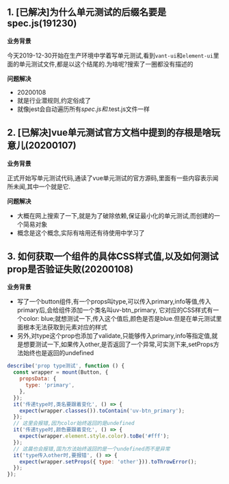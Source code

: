 ## 1. [已解决]为什么单元测试的后缀名要是spec.js(191230)

**业务背景**

今天2019-12-30开始在生产环境中学着写单元测试,看到`vant-ui`和`element-ui`里面的单元测试文件,都是以这个结尾的.为啥呢?搜索了一圈都没有描述的

**问题解决**
- 20200108
- 就是行业潜规则,约定俗成了
- 就像jest会自动遍历所有*spec.js和*.test.js文件一样

## 2. [已解决]vue单元测试官方文档中提到的存根是啥玩意儿(20200107)

**业务背景**

正式开始写单元测试代码,通读了vue单元测试的官方源码,里面有一些内容表示闻所未闻,其中一个就是它.

**问题解决**
- 大概在网上搜索了一下,就是为了破除依赖,保证最小化的单元测试,而创建的一个简易对象
- 概念是这个概念,实际有啥用还有待使用中学习了

## 3. 如何获取一个组件的具体CSS样式值,以及如何测试prop是否验证失败(20200108)

**业务背景**

- 写了一个button组件,有一个props叫type,可以传入primary,info等值,传入primary后,会给组件添加一个类名叫uv-btn_primary,
它对应的CSS样式有一个color: blue;就想测试一下,传入这个值后,颜色是否是blue.但是在单元测试里面根本无法获取到元素对应的样式
- 另外,对type这个prop也添加了validate,只能够传入primary,info等指定值,就是想要测试一下,如果传入other,是否返回了一个异常,可实测下来,setProps方法始终也是返回的undefined

```javascript
describe('prop type测试', function () {
  const wrapper = mount(Button, {
    propsData: {
      type: 'primary',
    },
  });
  it('传递type时,类名要跟着变化', () => {
    expect(wrapper.classes()).toContain('uv-btn_primary');
  });
  // 这里会报错,因为color始终返回的是undefined
  it('传递type时,颜色要跟着变化', () => {
    expect(wrapper.element.style.color).toBe('#fff');
  });
  // 这晨也会报错,国为方法始终返回的是一个undefined而不是异常
  it('type传入other时,要报错', () => {
    expect(wrapper.setProps({ type: 'other'})).toThrowError();
  });
});
```
